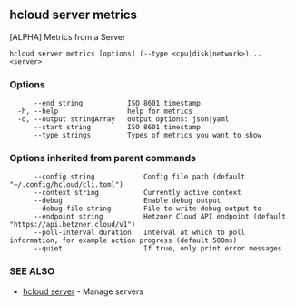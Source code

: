 ## hcloud server metrics

[ALPHA] Metrics from a Server

```
hcloud server metrics [options] (--type <cpu|disk|network>)... <server>
```

### Options

```
      --end string           ISO 8601 timestamp
  -h, --help                 help for metrics
  -o, --output stringArray   output options: json|yaml
      --start string         ISO 8601 timestamp
      --type strings         Types of metrics you want to show
```

### Options inherited from parent commands

```
      --config string            Config file path (default "~/.config/hcloud/cli.toml")
      --context string           Currently active context
      --debug                    Enable debug output
      --debug-file string        File to write debug output to
      --endpoint string          Hetzner Cloud API endpoint (default "https://api.hetzner.cloud/v1")
      --poll-interval duration   Interval at which to poll information, for example action progress (default 500ms)
      --quiet                    If true, only print error messages
```

### SEE ALSO

* [hcloud server](hcloud_server.md)	 - Manage servers
